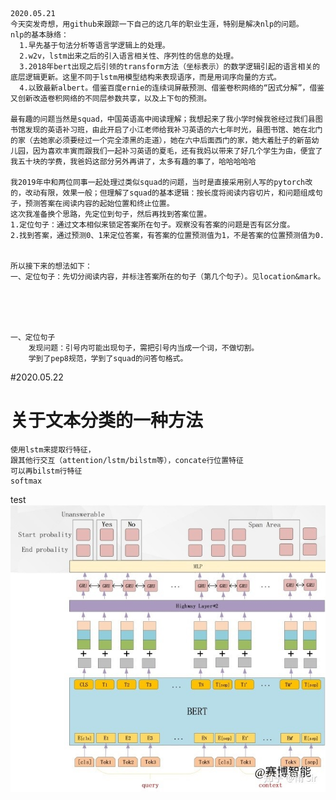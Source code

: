     2020.05.21
    今天突发奇想，用github来跟踪一下自己的这几年的职业生涯，特别是解决nlp的问题。
    nlp的基本脉络：
      1.早先基于句法分析等语言学逻辑上的处理。
      2.w2v，lstm出来之后的引入语言相关性、序列性的信息的处理。
      3.2018年bert出现之后引领的transform方法（坐标表示）的数学逻辑引起的语言相关的底层逻辑更新。这里不同于lstm用模型结构来表现语序，而是用词序向量的方式。
      4.以致最新albert。借鉴百度ernie的连续词屏蔽预测、借鉴卷积网络的“因式分解”，借鉴又创新改造卷积网络的不同层参数共享，以及上下句的预测。

    最有趣的问题当然是squad，中国英语高中阅读理解；我想起来了我小学时候我爸经过我们县图书馆发现的英语补习班，由此开启了小江老师给我补习英语的六七年时光，县图书馆、她在北门的家（去她家必须要经过一个完全漆黑的走道），她在六中后面西门的家，她大着肚子的新苗幼儿园，因为喜欢丰寅而跟我们一起补习英语的夏毛，还有我妈以带来了好几个学生为由，便宜了我五十块的学费，我爸妈这部分另外再讲了，太多有趣的事了，哈哈哈哈哈

    我2019年中和两位同事一起处理过类似squad的问题，当时是直接采用别人写的pytorch改的，改动有限，效果一般；但理解了squad的基本逻辑：按长度将阅读内容切片，和问题组成句子，预测答案在阅读内容的起始位置和终止位置。
    这次我准备换个思路，先定位到句子，然后再找到答案位置。
    1.定位句子：通过文本相似来锁定答案所在句子。观察没有答案的问题是否有区分度。
    2.找到答案，通过预测0、1来定位答案，有答案的位置预测值为1，不是答案的位置预测值为0.
    
    
    所以接下来的想法如下：
    一、定位句子：先切分阅读内容，并标注答案所在的句子（第几个句子）。见location&mark。





    一、定位句子
        发现问题：引号内可能出现句子，需把引号内当成一个词，不做切割。
        学到了pep8规范，学到了squad的问答句格式。
        
        
        
#2020.05.22
#     关于文本分类的一种方法
    使用lstm来提取行特征，
    跟其他行交互（attention/lstm/bilstm等），concate行位置特征
    可以再bilstm行特征
    softmax
    
test    
![Image text](https://raw.githubusercontent.com/xiaochang129/nlp/master/image/calsquad.jpg)